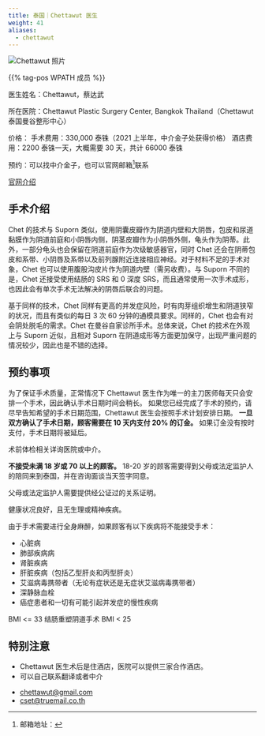 ```yaml
---
title: 泰国｜Chettawut 医生
weight: 41
aliases:
  - chettawut
---
```


![Chettawut 照片](images/doctor/chettawut.jpg)

{{% tag-pos WPATH 成员 %}}

医生姓名：Chettawut，蔡达武

所在医院：Chettawut Plastic Surgery Center, Bangkok Thailand（Chettawut 泰国曼谷整形中心）

价格：
手术费用：330,000 泰铢（2021 上半年，中介金子处获得价格）
酒店费用：2200 泰铢一天，大概需要 30 天，共计 66000 泰铢

预约：可以找中介金子，也可以官网邮箱[^mail]联系

[官网介绍](http://www.chet-plasticsurgery.com/zh-hans/性别重置手术/)

## 手术介绍

Chet 的技术与 Suporn 类似，使用阴囊皮瓣作为阴道内壁和大阴唇，包皮和尿道黏膜作为阴道前庭和小阴唇内侧，阴茎皮瓣作为小阴唇外侧，龟头作为阴蒂。此外，一部分龟头也会保留在阴道前庭作为次级敏感器官，同时 Chet 还会在阴蒂包皮和系带、小阴唇及系带以及前列腺附近连接相应神经。对于材料不足的手术对象，Chet 也可以使用腹股沟皮片作为阴道内壁（需另收费）。与 Suporn 不同的是，Chet 还接受使用结肠的 SRS 和 0 深度 SRS，而且通常使用一次手术成形，也因此会有单次手术无法解决的阴唇后联合的问题。

基于同样的技术，Chet 同样有更高的并发症风险，时有肉芽组织增生和阴道狭窄的状况，而且有类似的每日 3 次 60 分钟的通模具要求。同样的，Chet 也会有对会阴处脱毛的需求。Chet 在曼谷自家诊所手术。总体来说，Chet 的技术在外观上与 Suporn 近似，且相对 Suporn 在阴道成形等方面更加保守，出现严重问题的情况较少，因此也是不错的选择。

## 预约事项

为了保证手术质量，正常情况下 Chettawut 医生作为唯一的主刀医师每天只会安排一个手术，因此确认手术日期时间会稍长。
如果您已经完成了手术的预约，请尽早告知希望的手术日期范围，Chettawut 医生会按照手术计划安排日期。
**一旦双方确认了手术日期，顾客需要在 10 天内支付 20% 的订金。**
如果订金没有按时支付，手术日期将被延后。

术前体检相关详询医院或中介。

**不接受未满 18 岁或 70 以上的顾客。**
18-20 岁的顾客需要得到父母或法定监护人的陪同来到泰国，并在咨询面谈当天签字同意。

父母或法定监护人需要提供经公证过的关系证明。

健康状况良好，且无生理或精神疾病。

由于手术需要进行全身麻醉，如果顾客有以下疾病将不能接受手术：

- 心脏病
- 肺部疾病病
- 肾脏疾病
- 肝脏疾病（包括乙型肝炎和丙型肝炎）
- 艾滋病毒携带者（无论有症状还是无症状艾滋病毒携带者）
- 深静脉血栓
- 癌症患者和一切有可能引起并发症的慢性疾病

BMI <= 33
结肠重塑阴道手术 BMI < 25

## 特别注意

- Chettawut 医生术后是住酒店，医院可以提供三家合作酒店。
- 可以自己联系翻译或者中介

[^mail]:邮箱地址：

- [chettawut@gmail.com](mailto:chettawut@gmail.com)
- [cset@truemail.co.th](mailto:cset@truemail.co.th)
